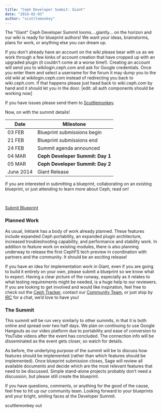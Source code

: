 ```yaml
---
title: "Ceph Developer Summit: Giant"
date: "2014-02-03"
author: "scuttlemonkey"
---
```


The "Giant" Ceph Developer Summit looms....giantly... on the horizon and our wiki is ready for blueprint authors! We want your ideas, brainstorms, plans for work, or anything else you can dream up.

If you don't already have an account on the wiki please bear with us as we work through a few kinks of account creation that have cropped up with an upgraded plugin (it couldn't come at a worse time!). Creating an account will send you to wikilogin.ceph.com and ask for Google credentials. Once you enter them and select a username for the forum it may dump you to the old wiki at wikilogin.ceph.com instead of redirecting you back to wiki.ceph.com. If that happens please just head back to wiki.ceph.com by hand and it should let you in the door. \[edit: all auth components should be working now\]

If you have issues please send them to [Scuttlemonkey](mailto:patrick@inktank.com).

Now, on with the summit details!

| Date | Milestone |
| --- | --- |
| 03 FEB | Blueprint submissions begin |
| 21 FEB | Blueprint submissions end |
| 24 FEB | Summit agenda announced |
| 04 MAR | **Ceph Developer Summit: Day 1** |
| 05 MAR | **Ceph Developer Summit: Day 2** |
| June 2014 | Giant Release |

If you are interested in submitting a blueprint, collaborating on an existing blueprint, or just attending to learn more about Ceph, read on!

 

[Submit Blueprint](https://wiki.ceph.com/Planning/Blueprints/Giant)

### Planned Work

As usual, Inktank has a body of work already planned. These features include expanded Ceph portability, an expanded plugin architecture, increased troubleshooting capability, and performance and stability work. In addition to feature work on existing modules, there is also planning underway to release the first CephFS tech preview in coordination with partners and the community. It should be an exciting release!

If you have an idea for implementation work in Giant, even if you are going to build it entirely on your own, please submit a blueprint so we know what to expect. Having a clear picture of the runway, especially as it relates to what testing requirements might be needed, is a huge help to our reviewers. If you are looking to get involved and would like inspiration, feel free to check out the [Ceph Tracker](http://tracker.ceph.com/), contact our [Community Team](mailto:community@inktank.com), or just stop by [IRC](http://ceph.com/resources/mailing-list-irc/) for a chat, we’d love to have you!

### The Summit

This summit will be run very similarly to other summits, in that it is both online and spread over two half days. We plan on continuing to use Google Hangouts as our video platform due to portability and ease of conversion to YouTube videos after the event has concluded. The connection info will be disseminated as the event gets closer, so watch for details.

As before, the underlying purpose of the summit will be to discuss how features should be implemented (rather than which features should be implemented). Once blueprint submission closes, Sage will review all available documents and decide which are the most relevant features that need to be discussed. Simple stand-alone projects probably don’t need a discussion, but please still create the blueprint.

If you have questions, comments, or anything for the good of the cause, feel free to hit up our community team. Looking forward to your blueprints and your bright, smiling faces at the Developer Summit.

scuttlemonkey out
